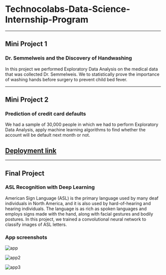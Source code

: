 # Technocolabs-Data-Science-Internship-Program
-----
## Mini Project 1
### Dr. Semmelweis and the Discovery of Handwashing
In this project we performed Exploratory Data Analysis on the  medical data that was collected Dr. Semmelweis. We to statistically prove the importance of washing hands before surgery to prevent child bed fever.

-----

## Mini Project 2
### Prediction of credit card defaults
We had a sample of 30,000 people in which we had to perform Exploratory Data Analysis, apply machine learning algorithms to find whether the account will be default next month or not.

[Deployment link](https://credit-card-default-predicto.herokuapp.com/)
---

-----

## Final Project
### ASL Recognition with Deep Learning
American Sign Language (ASL) is the primary language used by many deaf individuals in North America, and it is also used by hard-of-hearing and hearing individuals. The language is as rich as spoken languages and employs signs made with the hand, along with facial gestures and bodily postures.
In this project, we trained a convolutional neural network to classify images of ASL letters.
### App screenshots

![app](https://user-images.githubusercontent.com/55499787/96005202-db5b3d00-0e59-11eb-8d84-bbed07887ea1.png)

![app2](https://user-images.githubusercontent.com/55499787/96006046-b3200e00-0e5a-11eb-914d-a9c3e1286600.png)

![app3](https://user-images.githubusercontent.com/55499787/96006105-c337ed80-0e5a-11eb-8d54-fddcf9d05ac0.png)
